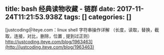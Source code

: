 title: bash 经典读物收藏 - 链群
date: 2017-11-24T11:21:53.938Z
tags: []
categories: []
---
[justcoding＠iteye.com：linux shell 字符串操作详解 （长度，读取，替换，截取，连接，对比，删除，位置 , 提到过正则） http://justcoding.iteye.com/blog/1963463](http://justcoding.iteye.com/blog/1963463)